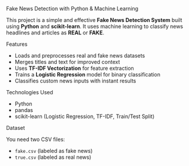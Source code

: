 Fake News Detection with Python & Machine Learning

This project is a simple and effective **Fake News Detection System** built using **Python** and **scikit-learn**. It uses machine learning to classify news headlines and articles as **REAL** or **FAKE**.

Features

- Loads and preprocesses real and fake news datasets
- Merges titles and text for improved context
- Uses **TF-IDF Vectorization** for feature extraction
- Trains a **Logistic Regression** model for binary classification
- Classifies custom news inputs with instant results

Technologies Used

- Python
- pandas
- scikit-learn (Logistic Regression, TF-IDF, Train/Test Split)

Dataset

You need two CSV files:
- `fake.csv` (labeled as fake news)
- `true.csv` (labeled as real news)


